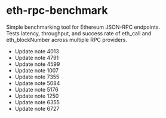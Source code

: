 # eth-rpc-benchmark

Simple benchmarking tool for Ethereum JSON-RPC endpoints.  
Tests latency, throughput, and success rate of eth_call and eth_blockNumber across multiple RPC providers.
- Update note 4013
- Update note 4791
- Update note 4599
- Update note 1007
- Update note 7355
- Update note 5084
- Update note 5176
- Update note 1250
- Update note 6355
- Update note 6727
